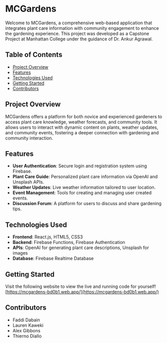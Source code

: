 # MCGardens

Welcome to MCGardens, a comprehensive web-based application that integrates plant care information with community engagement to enhance the gardening experience. This project was developed as a Capstone Project at Manhattan College under the guidance of Dr. Ankur Agrawal.

## Table of Contents
- [Project Overview](#project-overview)
- [Features](#features)
- [Technologies Used](#technologies-used)
- [Getting Started](#getting-started)
- [Contributors](#contributors)

## Project Overview
MCGardens offers a platform for both novice and experienced gardeners to access plant care knowledge, weather forecasts, and community tools. It allows users to interact with dynamic content on plants, weather updates, and community events, fostering a deeper connection with gardening and community interaction.

## Features
- **User Authentication**: Secure login and registration system using Firebase.
- **Plant Care Guide**: Personalized plant care information via OpenAI and Unsplash APIs.
- **Weather Updates**: Live weather information tailored to user location.
- **Event Management**: Tools for creating and managing user created events.
- **Discussion Forum**: A platform for users to discuss and share gardening tips.

## Technologies Used
- **Frontend**: React.js, HTML5, CSS3
- **Backend**: Firebase Functions, Firebase Authentication
- **APIs**: OpenAI for generating plant care descriptions, Unsplash for images
- **Database**: Firebase Realtime Database

## Getting Started
Visit the following website to view the live and running code for yourself!
[https://mcgardens-bd0b1.web.app/](https://mcgardens-bd0b1.web.app/)

## Contributors
- Faddi Dabain
- Lauren Kaweki
- Alex Gibbons
- Thierno Diallo
